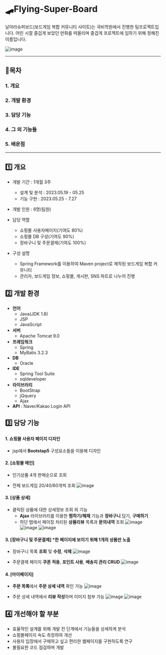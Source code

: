 # 🛹Flying-Super-Board
날아라슈퍼보드(보드게임 복합 커뮤니티 사이트)는 국비학원에서 진행한 팀프로젝트입니다.
어린 시절 즐겁게 보았던 만화를 떠올리며 즐겁게 프로젝트에 임하기 위해 정해진 이름입니다.

![image](https://github.com/jaeheeeKim/Flying-Super-Board/assets/137701489/82445a8a-d0fd-40d1-a556-d7d18e8a32d5)


---
## 🎲목차
### 1. 개요
### 2. 개발 환경
### 3. 담당 기능
### 4. 그 외 기능들
### 5. 배운점
---



## 1️⃣ 개요
- 개발 기간 : 1개월 3주
  - 설계 및 분석 : 2023.05.19 - 05.25
  - 기능 구현 : 2023.05.25 - 7.27
- 개발 인원 : 6명(팀원)
- 담당 역할
  - 쇼핑몰 사용자페이지(기여도 80%)
  - 쇼핑몰 DB 구성(기여도 90%)
  - 장바구니 및 주문결제(기여도 100%)

- 구성 설명
  - Spring Framework를 이용하여 Maven project로 제작된 보드게임 복합 커뮤니티
  - 관리자, 보드게임 정보, 쇼핑몰, 게시판, SNS 파트로 나누어 진행



## 2️⃣ 개발 환경
- **언어**
  - Java(JDK 1.8)
  - JSP
  - JavaScript
- **서버**
  - Apache Tomcat 9.0
- **프레임워크**
  - Spring
  - MyBatis 3.2.3
- **DB**
  - Oracle
- **IDE**
  - Spring Tool Suite
  - sqldeveloper
- **라이브러리**
  - BootStrap
  - jQquery
  - Ajax
- **API** : Naver/Kakao Login API



## 3️⃣ 담당 기능 
#### 1. 쇼핑몰 사용자 페이지 디자인
- jsp에서 **Bootstap5** 구성요소들을 이용해 디자인

#### 2. [쇼핑몰 메인]
- 인기상품 4개 판매순으로 조회


- 전체 보드게임 20/40/60개씩 조회
![image](https://github.com/jaeheeeKim/Flying-Super-Board/assets/137701489/a4f622d2-970b-43ce-a58f-1a304c0c6061)



#### 3. [상품 상세]
- 클릭된 상품에 대한 상세정보 조회 외 기능
  - **Ajax** 라이브러리를 이용한 **찜하기/해제** 기능과 **장바구니** 담기, **구매하기**
  - 하단 탭에서 페이징 처리된 **상품리뷰** 목록과 **문의내역** 조회
![image](https://github.com/jaeheeeKim/Flying-Super-Board/assets/137701489/36b74a55-4b59-444e-b550-5694e2a80dd7)
![image](https://github.com/jaeheeeKim/Flying-Super-Board/assets/137701489/9cd7127a-253b-44f8-a605-c3716c980f20)
![image](https://github.com/jaeheeeKim/Flying-Super-Board/assets/137701489/c47c9cf2-3192-4ffd-b8af-45b598897fa1)



#### 3. [장바구니 및 주문결제] *한 페이지에 보이기 위해 1개의 상품만 노출
- 장바구니 목록 **조회** 및 **수정**, **삭제**
![image](https://github.com/jaeheeeKim/Flying-Super-Board/assets/137701489/4eb6ba92-23ea-431e-8677-bca8365b7633)

- 주문결제 페이지 **쿠폰 적용**, **포인트 사용**, **배송지 관리 CRUD** 
![image](https://github.com/jaeheeeKim/Flying-Super-Board/assets/137701489/981f5f18-ece1-4cb5-82af-3a66bf05ef2b)



#### 4. [마이페이지]
- **주문 목록**에서 **주문 상세 내역** 확인 가능
![image](https://github.com/jaeheeeKim/Flying-Super-Board/assets/137701489/f3097479-59ed-4a2d-a1b3-ad59b616bf88)

- 주문 상세 내역에서 **리뷰 작성**하며 이미지 첨부 가능
![image](https://github.com/jaeheeeKim/Flying-Super-Board/assets/137701489/b456ffc3-a292-48ac-b5fb-8c53655f34fa)
![image](https://github.com/jaeheeeKim/Flying-Super-Board/assets/137701489/860825de-840d-4029-a0e9-10cd1f3f89bd)



## 4️⃣ 개선해야 할 부분
- 효율적인 설계를 위해 개발 전 단계에서 기능들을 상세하게 분석
- 쇼핑몰페이지 속도 측정하여 개선
- 사용자 입장에서 구매하고 싶고 편리한 웹페이지를 구현하도록 연구
- 불필요한 코드 점검하며 개발




